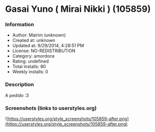 # Gasai Yuno ( Mirai Nikki ) (105859)

### Information
- Author: Mairim (unknown)
- Created at: unknown
- Updated at: 9/29/2014, 4:28:51 PM
- License: NO-REDISTRIBUTION
- Category: amordoce
- Rating: undefined
- Total installs: 80
- Weekly installs: 0


### Description
A pedido :3


### Screenshots (links to userstyles.org)
![https://userstyles.org/style_screenshots/105859-after.png](https://userstyles.org/style_screenshots/105859-after.png)



